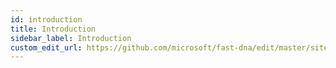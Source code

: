 ```yaml
---
id: introduction
title: Introduction
sidebar_label: Introduction
custom_edit_url: https://github.com/microsoft/fast-dna/edit/master/sites/website/src/docs/introduction.md
---
```


